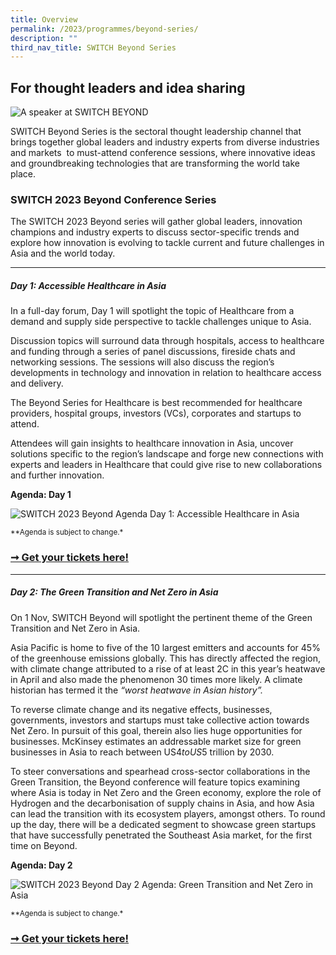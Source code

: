 ```yaml
---
title: Overview
permalink: /2023/programmes/beyond-series/
description: ""
third_nav_title: SWITCH Beyond Series
---
```

## For thought leaders and idea sharing

![A speaker at SWITCH BEYOND](/images/2023/switch%20beyond%20series%20(flagship).jpg)

SWITCH Beyond Series is the sectoral thought leadership channel that brings together global leaders and industry experts from diverse industries and markets &nbsp;to must-attend conference sessions, where innovative ideas and groundbreaking technologies that are transforming the world take place.

### SWITCH 2023 Beyond Conference Series

The SWITCH 2023 Beyond series will gather  global  leaders, innovation champions and  industry experts to discuss sector-specific trends and explore how innovation is evolving to tackle current and future challenges in Asia and the world today.

***

##### **Day 1: Accessible Healthcare in Asia**

In a full-day forum, Day 1 will spotlight the topic of Healthcare from a demand and supply side perspective to tackle challenges unique to Asia.

Discussion topics will surround data through hospitals, access to healthcare and funding through a series of panel discussions, fireside chats and networking sessions. The sessions will also discuss the region’s developments in technology and innovation in relation to healthcare access and delivery.

The Beyond Series for Healthcare is best recommended for healthcare providers, hospital groups, investors (VCs), corporates and startups to attend.

Attendees will gain insights to healthcare innovation in Asia, uncover solutions specific to the region’s landscape and forge new connections with experts and leaders in Healthcare that could give rise to new collaborations and further innovation.

**Agenda: Day 1**

![SWITCH 2023 Beyond Agenda Day 1: Accessible Healthcare in Asia](/images/2023/agendas/Beyond/2023%20agenda%20(beyond%20day%201)%20-%20as%20of%2029%20sep%202023.png)

<sup>**Agenda is subject to change.*</sup>

### [➞ Get your tickets here!](/register)

***

##### **Day 2: The Green Transition and Net Zero in Asia**

On 1 Nov, SWITCH Beyond will spotlight the pertinent theme of the Green Transition and Net Zero in Asia.

Asia Pacific is home to five of the 10 largest emitters and accounts for 45% of the greenhouse emissions globally. This has directly affected the region, with climate change attributed to a rise of at least 2C in this year’s heatwave in April and also made the phenomenon 30 times more likely. A climate historian has termed it the *“worst heatwave in Asian history”.*

To reverse climate change and its negative effects, businesses, governments, investors and startups must take collective action towards Net Zero. In pursuit of this goal, therein also lies huge opportunities for businesses. McKinsey estimates an addressable market size for green businesses in Asia to reach between US$4 to US$5 trillion by 2030.

To steer conversations and spearhead cross-sector collaborations in the Green Transition, the Beyond conference will feature topics examining where Asia is today in Net Zero and the Green economy, explore the role of Hydrogen and the decarbonisation of supply chains in Asia, and how Asia can lead the transition with its ecosystem players, amongst others. To round up the day, there will be a dedicated segment to showcase green startups that have successfully penetrated the Southeast Asia market, for the first time on Beyond.

**Agenda: Day 2**

![SWITCH 2023 Beyond Day 2 Agenda: Green Transition and Net Zero in Asia](/images/2023/agendas/Beyond/2023%20agenda%20(beyond%20day%202)%20-%20as%20of%2029%20sep%202023.png)

<sup>**Agenda is subject to change.*</sup>

### [➞ Get your tickets here!](/register)